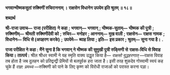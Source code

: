 **भगवान्भीष्मकसुतां रुक्मिणीं रुचिराननाम् ।** **राक्षसेन विधानेन उपयेम इति श्रुतम् ॥ १८॥** 

**शब्दार्थ** 

**श्री-राजा उवाच—** **राजा (परीक्षित) ने कहा** **; भगवान्—** **भगवान्** **; भीष्मक-सुताम्—** **भीष्मक की पुत्री** **; रुक्मिणीम्—** **श्रीमती** **रुक्मिणीदेवी को** **; रुचिर—** **मनोहर** **; आननाम्—** **मुख वाली** **; राक्षसेन—** **राक्षस नामक** **; विधानेन—** **विधि से (अपहरण करके)** **;** **उपयेमे—** **ब्याह लिया** **; इति—** **इस प्रकार** **; श्रुतम्—** **सुना गया है।** **.** 

**राजा परीक्षित ने कहा : मैंने सुना है कि भगवान् ने भीष्मक की सुमुखी पुत्री रुकि्मणी से** **राक्षस-विधि से विवाह किया।** **तात्पर्य :** श्रील श्रीधर स्वामी ने यह स्मृति वाक्य उद्धृत किया है— *राक्षसो युद्धहरणात्* —राक्षस विवाह तब होता है जब दुलहन को प्रतिद्वन्द्वी प्रेमियों से बलपूर्वक हरा जाता है। इसी तरह शुकदेव गोस्वामी स्वयं कह चुके हैं *राज्ञ: प्रमथ्य* —रुक्मिणी को पाने के लिए कृष्ण को विरोधी राजाओं को परास्त करना पड़ा।  